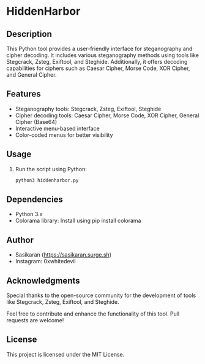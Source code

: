 # HiddenHarbor

## Description

This Python tool provides a user-friendly interface for steganography and cipher decoding. It includes various steganography methods using tools like Stegcrack, Zsteg, Exiftool, and Steghide. Additionally, it offers decoding capabilities for ciphers such as Caesar Cipher, Morse Code, XOR Cipher, and General Cipher.

## Features

- Steganography tools: Stegcrack, Zsteg, Exiftool, Steghide
- Cipher decoding tools: Caesar Cipher, Morse Code, XOR Cipher, General Cipher (Base64)
- Interactive menu-based interface
- Color-coded menus for better visibility

## Usage

1. Run the script using Python:

   ```bash
   python3 hiddenharbor.py
   
## Dependencies
- Python 3.x
- Colorama library: Install using pip install colorama

## Author

- Sasikaran (https://sasikaran.surge.sh)
- Instagram: 0xwhitedevil

## Acknowledgments

Special thanks to the open-source community for the development of tools like Stegcrack, Zsteg, Exiftool, and Steghide.

Feel free to contribute and enhance the functionality of this tool. Pull requests are welcome!

## License
This project is licensed under the MIT License.
